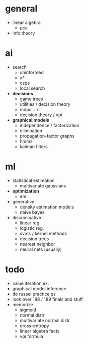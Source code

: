 # general

- linear algebra
  - pca
- info theory

# ai

- search
  - uninformed
  - a*
  - csps
  - local search
- **decisions**
  - game trees
  - utilities / decision theory
  - mdps + rl
  - decision theory / vpi
- **graphical models**
  - independence / factorization
  - elimination
  - propagation-factor graphs
  - hmms
  - kalman filters

# ml

- statistical estimation
  - multivariate gaussians
- **optimization**
  - em
- generative
  - density estimation models
  - naive bayes
- discriminative
  - linear reg.
  - logistic reg.
  - svms / kernel methods
  - decision trees
  - nearest neighbor
  - neural nets (usually)

# todo

- value iteration ex.
- graphical model inference
- do russel practice qs
- look over 188 / 189 finals and stuff
- memorize
  - sigmoid
  - normal distr
  - multivariate normal distr
  - cross-entropy
  - linear algebra facts
  - vpi formula

